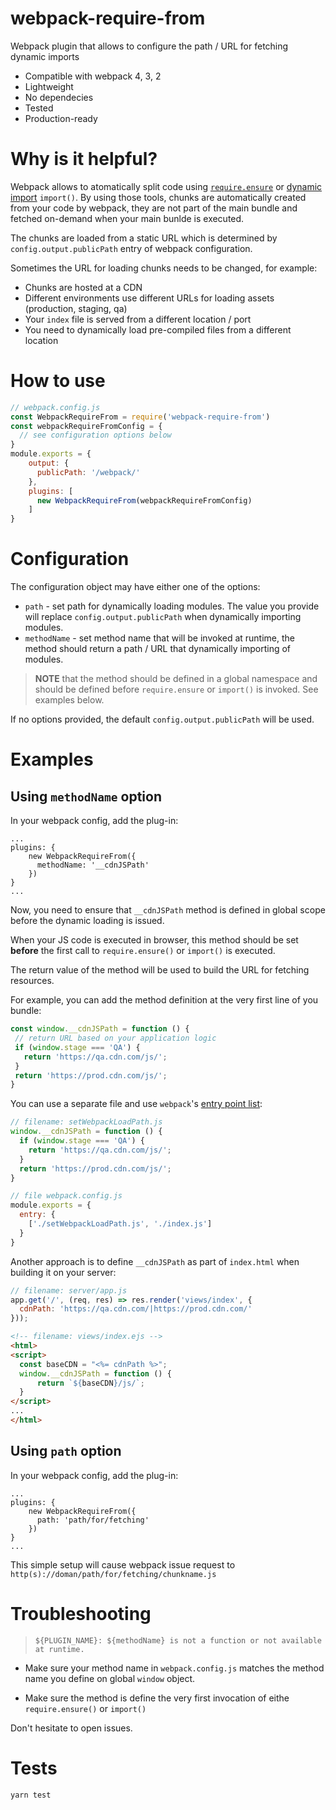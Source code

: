 # webpack-require-from
Webpack plugin that allows to configure the path / URL for fetching dynamic imports

* Compatible with webpack 4, 3, 2
* Lightweight
* No dependecies
* Tested
* Production-ready

# Why is it helpful?
Webpack allows to atomatically split code using [`require.ensure`](https://webpack.js.org/api/module-methods/#require-ensure) or [dynamic import](https://webpack.js.org/guides/code-splitting/#dynamic-imports) `import()`. By using those tools, chunks are automatically created from your code by webpack, they are not part of the main bundle and fetched on-demand when your main bunlde is executed.

The chunks are loaded from a static URL which is determined by `config.output.publicPath` entry of webpack configuration. 

Sometimes the URL for loading chunks needs to be changed, for example:
* Chunks are hosted at a CDN
* Different environments use different URLs for loading assets (production, staging, qa)
* Your `index` file is served from a different location / port
* You need to dynamically load pre-compiled files from a different location

# How to use
```javascript
// webpack.config.js
const WebpackRequireFrom = require('webpack-require-from')
const webpackRequireFromConfig = {
  // see configuration options below
}
module.exports = {
    output: {
      publicPath: '/webpack/'
    },
    plugins: [
      new WebpackRequireFrom(webpackRequireFromConfig)
    ]
}
```

# Configuration
The configuration object may have either one of the options:
* `path` - set path for dynamically loading modules. The value you provide will replace `config.output.publicPath` when dynamically importing modules.
* `methodName` - set method name that will be invoked at runtime, the method should return a path / URL that dynamically importing of modules.

> __NOTE__ that the method should be defined in a global namespace and should be defined before `require.ensure` or `import()` is invoked. See examples below.

If no options provided, the default `config.output.publicPath` will be used.

# Examples
## Using `methodName` option
In your webpack config, add the plug-in:
```
...
plugins: {
    new WebpackRequireFrom({
      methodName: '__cdnJSPath'
    })
}
...
```
Now, you need to ensure that `__cdnJSPath` method is defined in global scope before the dynamic loading is issued.

When your JS code is executed in browser, this  method should be set __before__ the first call to `require.ensure()` or `import()` is executed.

The return value of the method will be used to build the  URL for fetching resources.

For example, you can add the method definition at the very first line of you bundle:
```javascript
const window.__cdnJSPath = function () {
 // return URL based on your application logic
 if (window.stage === 'QA') {
   return 'https://qa.cdn.com/js/';
 }
 return 'https://prod.cdn.com/js/';
}
```

You can use a separate file and use `webpack`'s [entry point list](https://webpack.js.org/configuration/entry-context/#entry):
```javascript
// filename: setWebpackLoadPath.js
window.__cdnJSPath = function () {
  if (window.stage === 'QA') {
    return 'https://qa.cdn.com/js/';
  }
  return 'https://prod.cdn.com/js/';
}

// file webpack.config.js
module.exports = {
  entry: {
    ['./setWebpackLoadPath.js', './index.js']
  }
}
```

Another approach is to define `__cdnJSPath` as part of `index.html` when building it on your server:
```javascript
// filename: server/app.js
app.get('/', (req, res) => res.render('views/index', {
  cdnPath: 'https://qa.cdn.com/|https://prod.cdn.com/'
}));
```

```HTML
<!-- filename: views/index.ejs -->
<html>
<script>
  const baseCDN = "<%= cdnPath %>";
  window.__cdnJSPath = function () {
      return `${baseCDN}/js/`;
  }
</script>
...
</html>
```

## Using `path` option
In your webpack config, add the plug-in:
```
...
plugins: {
    new WebpackRequireFrom({
      path: 'path/for/fetching'
    })
}
...
```

This simple setup will cause webpack issue request to `http(s)://doman/path/for/fetching/chunkname.js`

# Troubleshooting
> `${PLUGIN_NAME}: ${methodName} is not a function or not available at runtime.`

* Make sure your method name in `webpack.config.js` matches the method name you define on global `window` object.

* Make sure the method is define the very first invocation of eithe `require.ensure()` or `import()`

Don't hesitate to open issues.

# Tests
`yarn test`

